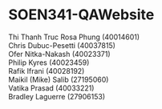 # SOEN341-QAWebsite

Thi Thanh Truc Rosa Phung (40014601)  
Chris Dubuc-Pesetti (40037815)  
Ofer Nitka-Nakash (40023371)  
Philip Kyres (40023459)  
Rafik Ifrani (40028192)  
Maikil (Mike) Salib (27195060)  
Vatika Prasad (40033221)  
Bradley Laguerre (27906153)
